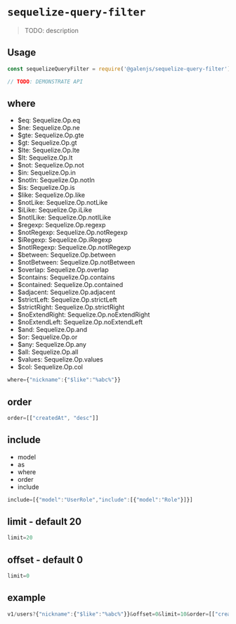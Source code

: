 # `sequelize-query-filter`

> TODO: description

## Usage

```javascript
const sequelizeQueryFilter = require('@galenjs/sequelize-query-filter');

// TODO: DEMONSTRATE API
```

## where

- $eq: Sequelize.Op.eq
- $ne: Sequelize.Op.ne
- $gte: Sequelize.Op.gte
- $gt: Sequelize.Op.gt
- $lte: Sequelize.Op.lte
- $lt: Sequelize.Op.lt
- $not: Sequelize.Op.not
- $in: Sequelize.Op.in
- $notIn: Sequelize.Op.notIn
- $is: Sequelize.Op.is
- $like: Sequelize.Op.like
- $notLike: Sequelize.Op.notLike
- $iLike: Sequelize.Op.iLike
- $notILike: Sequelize.Op.notILike
- $regexp: Sequelize.Op.regexp
- $notRegexp: Sequelize.Op.notRegexp
- $iRegexp: Sequelize.Op.iRegexp
- $notIRegexp: Sequelize.Op.notIRegexp
- $between: Sequelize.Op.between
- $notBetween: Sequelize.Op.notBetween
- $overlap: Sequelize.Op.overlap
- $contains: Sequelize.Op.contains
- $contained: Sequelize.Op.contained
- $adjacent: Sequelize.Op.adjacent
- $strictLeft: Sequelize.Op.strictLeft
- $strictRight: Sequelize.Op.strictRight
- $noExtendRight: Sequelize.Op.noExtendRight
- $noExtendLeft: Sequelize.Op.noExtendLeft
- $and: Sequelize.Op.and
- $or: Sequelize.Op.or
- $any: Sequelize.Op.any
- $all: Sequelize.Op.all
- $values: Sequelize.Op.values
- $col: Sequelize.Op.col

```javascript
where={"nickname":{"$like":"%abc%"}}
```

## order

```javascript
order=[["createdAt", "desc"]]
```

## include

- model
- as
- where
- order
- include

```javascript
include=[{"model":"UserRole","include":[{"model":"Role"}]}]
```

## limit - default 20

```javascript
limit=20
```

## offset - default 0

```javascript
limit=0
```

## example

```javascript
v1/users?{"nickname":{"$like":"%abc%"}}&offset=0&limit=10&order=[["createdAt", "desc"]]&include=[{"model":"UserRole","include":[{"model":"Role"}]}]
```
